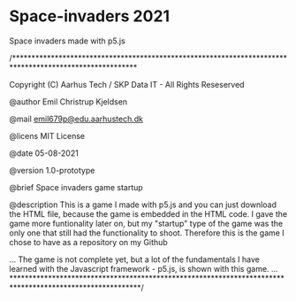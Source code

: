 # Space-invaders 2021
Space invaders made with p5.js

/********************************************************************************************************

Copyright (C) Aarhus Tech / SKP Data IT - All Rights Reseserved

@author Emil Christrup Kjeldsen

@mail emil679p@edu.aarhustech.dk

@licens MIT License

@date 05-08-2021

@version 1.0-prototype

@brief Space invaders game startup

@description This is a game I made with p5.js and you can just download the HTML file, because the game is embedded in the HTML code. I gave the game more funtionality later on, but my "startup" type of the game was the only one that still had the functionality to shoot. Therefore this is the game I chose to have as a repository on my Github 

... The game is not complete yet, but a lot of the fundamentals I have learned with the Javascript framework - p5.js, is shown with this game. ... *********************************************************************************************************/
